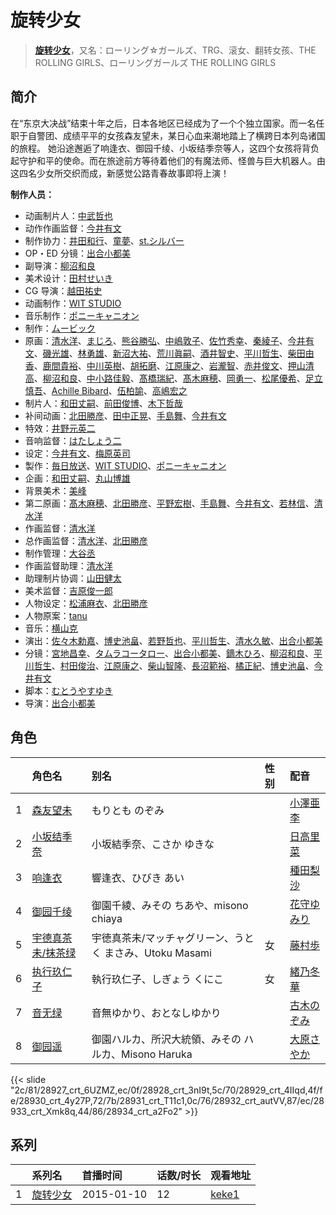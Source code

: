 # 旋转少女


> <u>**[旋转少女](https://bgm.tv/subject/110600)**</u>，又名：ローリング☆ガールズ、TRG、滚女、翻转女孩、THE ROLLING GIRLS、ローリングガールズ THE ROLLING GIRLS

## 简介

在“东京大决战”结束十年之后，日本各地区已经成为了一个个独立国家。而一名任职于自警团、成绩平平的女孩森友望未，某日心血来潮地踏上了横跨日本列岛诸国的旅程。 她沿途邂逅了响逢衣、御园千绫、小坂结季奈等人，这四个女孩将背负起守护和平的使命。而在旅途前方等待着他们的有魔法师、怪兽与巨大机器人。由这四名少女所交织而成，新感觉公路青春故事即将上演！

**制作人员：**
- 动画制片人：[中武哲也](https://bgm.tv/person/43897)
- 动作作画监督：[今井有文](https://bgm.tv/person/12507)
- 制作协力：[井田和行](https://bgm.tv/person/56744)、[童夢](https://bgm.tv/person/7309)、[st.シルバー](https://bgm.tv/person/23447)
- OP・ED 分镜：[出合小都美](https://bgm.tv/person/15844)
- 副导演：[柳沼和良](https://bgm.tv/person/11359)
- 美术设计：[田村せいき](https://bgm.tv/person/6772)
- CG 导演：[越田祐史](https://bgm.tv/person/28228)
- 动画制作：[WIT STUDIO](https://bgm.tv/person/8481)
- 音乐制作：[ポニーキャニオン](https://bgm.tv/person/64)
- 制作：[ムービック](https://bgm.tv/person/310)
- 原画：[清水洋](https://bgm.tv/person/3564)、[まじろ](https://bgm.tv/person/12523)、[熊谷勝弘](https://bgm.tv/person/12790)、[中嶋敦子](https://bgm.tv/person/276)、[佐竹秀幸](https://bgm.tv/person/25743)、[秦綾子](https://bgm.tv/person/17957)、[今井有文](https://bgm.tv/person/12507)、[磯光雄](https://bgm.tv/person/3147)、[林勇雄](https://bgm.tv/person/12787)、[新沼大祐](https://bgm.tv/person/34073)、[荒川眞嗣](https://bgm.tv/person/1798)、[酒井智史](https://bgm.tv/person/21200)、[平川哲生](https://bgm.tv/person/3798)、[柴田由香](https://bgm.tv/person/3780)、[鹿間貴裕](https://bgm.tv/person/12588)、[中川英樹](https://bgm.tv/person/21549)、[胡拓磨](https://bgm.tv/person/18169)、[江原康之](https://bgm.tv/person/12506)、[岩瀧智](https://bgm.tv/person/3216)、[赤井俊文](https://bgm.tv/person/7825)、[押山清高](https://bgm.tv/person/12593)、[柳沼和良](https://bgm.tv/person/11359)、[中小路佳毅](https://bgm.tv/person/27097)、[髙橋瑞紀](https://bgm.tv/person/27320)、[髙木麻穂](https://bgm.tv/person/41176)、[岡勇一](https://bgm.tv/person/3405)、[松尾優希](https://bgm.tv/person/44845)、[足立慎吾](https://bgm.tv/person/3183)、[Achille Bibard](https://bgm.tv/person/59348)、[伍柏諭](https://bgm.tv/person/22689)、[高嶋宏之](https://bgm.tv/person/33697)
- 制片人：[和田丈嗣](https://bgm.tv/person/38222)、[前田俊博](https://bgm.tv/person/5774)、[木下哲哉](https://bgm.tv/person/48012)
- 补间动画：[北田勝彦](https://bgm.tv/person/12610)、[田中正晃](https://bgm.tv/person/34177)、[手島舞](https://bgm.tv/person/34642)、[今井有文](https://bgm.tv/person/12507)
- 特效：[井野元英二](https://bgm.tv/person/3556)
- 音响监督：[はたしょう二](https://bgm.tv/person/6745)
- 设定：[今井有文](https://bgm.tv/person/12507)、[梅原英司](https://bgm.tv/person/6797)
- 製作：[毎日放送](https://bgm.tv/person/2847)、[WIT STUDIO](https://bgm.tv/person/8481)、[ポニーキャニオン](https://bgm.tv/person/64)
- 企画：[和田丈嗣](https://bgm.tv/person/38222)、[丸山博雄](https://bgm.tv/person/5783)
- 背景美术：[美峰](https://bgm.tv/person/27305)
- 第二原画：[髙木麻穂](https://bgm.tv/person/41176)、[北田勝彦](https://bgm.tv/person/12610)、[平野宏樹](https://bgm.tv/person/29724)、[手島舞](https://bgm.tv/person/34642)、[今井有文](https://bgm.tv/person/12507)、[若林信](https://bgm.tv/person/12586)、[清水洋](https://bgm.tv/person/3564)
- 作画监督：[清水洋](https://bgm.tv/person/3564)
- 总作画监督：[清水洋](https://bgm.tv/person/3564)、[北田勝彦](https://bgm.tv/person/12610)
- 制作管理：[大谷丞](https://bgm.tv/person/45880)
- 作画监督助理：[清水洋](https://bgm.tv/person/3564)
- 助理制片协调：[山田健太](https://bgm.tv/person/51133)
- 美术监督：[吉原俊一郎](https://bgm.tv/person/6337)
- 人物设定：[松浦麻衣](https://bgm.tv/person/6162)、[北田勝彦](https://bgm.tv/person/12610)
- 人物原案：[tanu](https://bgm.tv/person/10342)
- 音乐：[横山克](https://bgm.tv/person/3643)
- 演出：[佐々木勅嘉](https://bgm.tv/person/20242)、[博史池畠](https://bgm.tv/person/13170)、[若野哲也](https://bgm.tv/person/12786)、[平川哲生](https://bgm.tv/person/3798)、[清水久敏](https://bgm.tv/person/26331)、[出合小都美](https://bgm.tv/person/15844)
- 分镜：[宮地昌幸](https://bgm.tv/person/3577)、[タムラコータロー](https://bgm.tv/person/11563)、[出合小都美](https://bgm.tv/person/15844)、[鏑木ひろ](https://bgm.tv/person/3591)、[柳沼和良](https://bgm.tv/person/11359)、[平川哲生](https://bgm.tv/person/3798)、[村田俊治](https://bgm.tv/person/132)、[江原康之](https://bgm.tv/person/12506)、[柴山智隆](https://bgm.tv/person/21180)、[長沼範裕](https://bgm.tv/person/17532)、[橘正紀](https://bgm.tv/person/2956)、[博史池畠](https://bgm.tv/person/13170)、[今井有文](https://bgm.tv/person/12507)
- 脚本：[むとうやすゆき](https://bgm.tv/person/414)
- 导演：[出合小都美](https://bgm.tv/person/15844)

## 角色

|     |   角色名   |   别名  | 性别 |  配音  |
|:--- |:------  |:----      |:---  |:--   |
| 1 | [森友望未](https://bgm.tv/character/28927) | もりとも のぞみ |  | [小澤亜李](https://bgm.tv/person/15287) |
| 2 | [小坂结季奈](https://bgm.tv/character/28928) | 小坂結季奈、こさか ゆきな |  | [日高里菜](https://bgm.tv/person/4962) |
| 3 | [响逢衣](https://bgm.tv/character/28929) | 響逢衣、ひびき あい |  | [種田梨沙](https://bgm.tv/person/8138) |
| 4 | [御园千绫](https://bgm.tv/character/28930) | 御園千綾、みその ちあや、misono chiaya |  | [花守ゆみり](https://bgm.tv/person/10503) |
| 5 | [宇德真茶未/抹茶绿](https://bgm.tv/character/28931) | 宇徳真茶未/マッチャグリーン、うとく まさみ、Utoku Masami | 女 | [藤村歩](https://bgm.tv/person/4783) |
| 6 | [执行玖仁子](https://bgm.tv/character/28932) | 執行玖仁子、しぎょう くにこ | 女 | [緒乃冬華](https://bgm.tv/person/4495) |
| 7 | [音无绿](https://bgm.tv/character/28933) | 音無ゆかり、おとなしゆかり |  | [古木のぞみ](https://bgm.tv/person/15327) |
| 8 | [御园遥](https://bgm.tv/character/28934) | 御園ハルカ、所沢大統領、みその ハルカ、Misono Haruka |  | [大原さやか](https://bgm.tv/person/3890) |

{{< slide "2c/81/28927_crt_6UZMZ,ec/0f/28928_crt_3nI9t,5c/70/28929_crt_4IIqd,4f/fe/28930_crt_4y27P,72/7b/28931_crt_T11c1,0c/76/28932_crt_autVV,87/ec/28933_crt_Xmk8q,44/86/28934_crt_a2Fo2" >}}

## 系列

|     | 系列名  | 首播时间       | 话数/时长 | 观看地址                                                    |
| :-- | :--- | :--------- | :---- | :------------------------------------------------------ |
| 1   |[旋转少女](https://bgm.tv/subject/110600)| 2015-01-10 | 12    | [keke1](https://www.keke1.app/play/20742-4-142434.html) |



